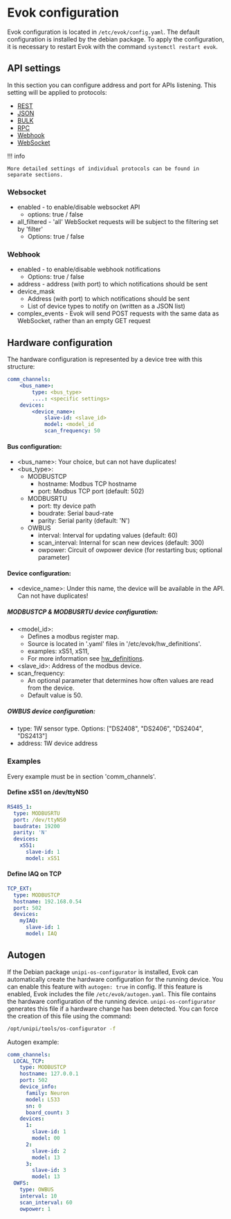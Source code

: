 # Evok configuration

Evok configuration is located in `/etc/evok/config.yaml`. The default configuration is installed by the debian package. To apply the configuration, it is necessary to restart Evok with the command `systemctl restart evok`.

## API settings

In this section you can configure address and port for APIs listening. This setting will be applied to protocols:

- [REST](../apis/rest.md)
- [JSON](../apis/json.md)
- [BULK](../apis/bulk.md)
- [RPC](../apis/rpc.md)
- [Webhook](../apis/webhook.md)
- [WebSocket](../apis/websocket.md)

!!! info

    More detailed settings of individual protocols can be found in separate sections.

### Websocket

- enabled - to enable/disable websocket API
    - options: true / false
- all_filtered - 'all' WebSocket requests will be subject to the filtering set by 'filter'
    - Options: true / false

### Webhook

- enabled - to enable/disable webhook notifications
    - Options: true / false
- address - address (with port) to which notifications should be sent
- device_mask
    - Address (with port) to which notifications should be sent
    - List of device types to notify on (written as a JSON list)
- complex_events - Evok will send POST requests with the same data as WebSocket, rather than an empty GET request

## Hardware configuration

The hardware configuration is represented by a device tree with this structure:

```yaml
comm_channels:
    <bus_name>:
        type: <bus_type>
        ....: <specific settings>
    devices:
        <device_name>:
            slave-id: <slave_id>
            model: <model_id
            scan_frequency: 50
```

#### Bus configuration:

- <bus_name\>: Your choice, but can not have duplicates!
- <bus_type\>:
    - MODBUSTCP
        - hostname: Modbus TCP hostname
        - port: Modbus TCP port (default: 502)
    - MODBUSRTU
        - port: tty device path
        - boudrate: Serial baud-rate
        - parity: Serial parity (default: 'N')
    - OWBUS
        - interval: Interval for updating values (default: 60)
        - scan_interval: Internal for scan new devices (default: 300)
        - owpower: Circuit of owpower device (for restarting bus; optional parameter)

#### Device configuration:
- <device_name\>: Under this name, the device will be available in the API. Can not have duplicates!

##### MODBUSTCP & MODBUSRTU device configuration:
- <model_id\>:
    - Defines a modbus register map.
    - Source is located in '.yaml' files in '/etc/evok/hw_definitions'.
    - examples: xS51, xS11,
    - For more information see [hw_definitions](./hw_definitions.md).
- <slave_id\>: Address of the modbus device.
- scan_frequency:
    - An optional parameter that determines how often values are read from the device.
    - Default value is 50.
      
##### OWBUS device configuration:

- type: 1W sensor type. Options: ["DS2408", "DS2406", "DS2404", "DS2413"]
- address: 1W device address

### Examples

Every example must be in section 'comm_channels'.

#### Define xS51 on /dev/ttyNS0

```yaml
RS485_1:
  type: MODBUSRTU
  port: /dev/ttyNS0
  baudrate: 19200
  parity: 'N'
  devices:
    xS51:
      slave-id: 1
      model: xS51
```

#### Define IAQ on TCP

```yaml
TCP_EXT:
  type: MODBUSTCP
  hostname: 192.168.0.54
  port: 502
  devices:
    myIAQ:
      slave-id: 1
      model: IAQ
```

## Autogen

If the Debian package `unipi-os-configurator` is installed, Evok can automatically create the hardware configuration for the running device. You can enable this feature with `autogen: true` in config. If this feature is enabled, Evok includes the file `/etc/evok/autogen.yaml`. This file contains the hardware configuration of the running device. `unipi-os-configurator` generates this file if a hardware change has been detected. You can force the creation of this file using the command:

```bash
/opt/unipi/tools/os-configurator -f
```

Autogen example:

```yaml
comm_channels:
  LOCAL_TCP:
    type: MODBUSTCP
    hostname: 127.0.0.1
    port: 502
    device_info:
      family: Neuron
      model: L533
      sn: 0
      board_count: 3
    devices:
      1:
        slave-id: 1
        model: 00
      2:
        slave-id: 2
        model: 13
      3:
        slave-id: 3
        model: 13
  OWFS:
    type: OWBUS
    interval: 10
    scan_interval: 60
    owpower: 1
```
